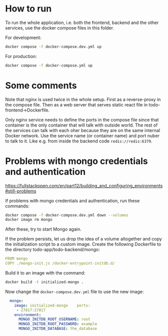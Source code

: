 
# How to run
To run the whole application, i.e. both the frontend, backend and the other services, use the docker compose files in this folder.

For development:
```bash
docker compose -f docker-compose.dev.yml up
```

For production:
```bash
docker compose -f docker-compose.yml up
```

# Some comments

Note that nginx is used twice in the whole setup. First as a reverse-proxy in the compose file. Then as a web server that serves static react file in todo-frontend->Dockerfile. 

Only nginx service needs to define the ports in the compose file since that container is the only container that will talk with outside world. The rest of the services can talk with each oher because they are on the same internal Docker network. Use the service name (or container name) and port nuber to talk to it. Like e.g. from inside the backend code ``redis://redis:6379``. 

# Problems with mongo credentials and authentication
https://fullstackopen.com/en/part12/building_and_configuring_environments#still-problems

If problems with mongo credentials and authentication, run these commands:
```bash
docker compose -f docker-compose.dev.yml down --volumes
docker image rm mongo
```
After these, try to start Mongo again.

If the problem persists, let us drop the idea of a volume altogether and copy the initialization script to a custom image. Create the following Dockerfile to the directory todo-app/todo-backend/mongo:

```yml
FROM mongo
COPY ./mongo-init.js /docker-entrypoint-initdb.d/
```

Build it to an image with the command:

```bash
docker build -t initialized-mongo .
```

Now change the ``docker-compose.dev.yml`` file to use the new image:

```yml
  mongo:
    image: initialized-mongo    ports:
     - 27017:27017
    environment:
      MONGO_INITDB_ROOT_USERNAME: root
      MONGO_INITDB_ROOT_PASSWORD: example
      MONGO_INITDB_DATABASE: the_database
```
  